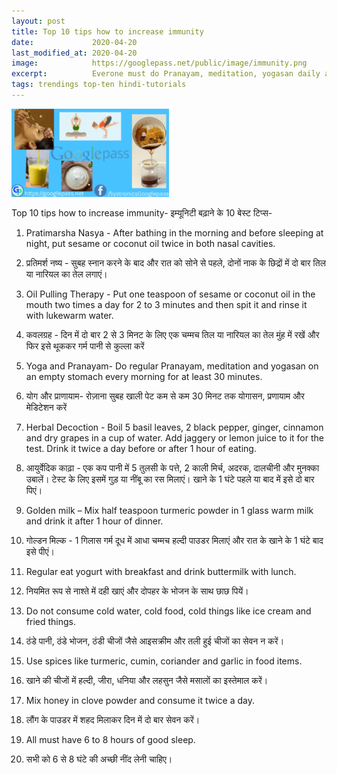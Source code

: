 ```yaml
---
layout: post
title: Top 10 tips how to increase immunity
date:             2020-04-20
last_modified_at: 2020-04-20
image:            https://googlepass.net/public/image/immunity.png
excerpt:          Everone must do Pranayam, meditation, yogasan daily and use warm food and herbal antibiotic to increase immunity. 
tags: trendings top-ten hindi-tutorials
---
```


<p><img src="/public/image/immunity.png" width="50%" height="50%" alt="immunity"></p>

Top 10 tips how to increase immunity-
इम्यूनिटी बढ़ाने के 10 बेस्ट टिप्स-

1.	Pratimarsha Nasya - After bathing in the morning and before sleeping at night, put sesame or coconut oil twice in both nasal cavities.
1. प्रतिमर्श नष्य - सुबह स्नान करने के बाद और रात को सोने से पहले, दोनों नाक के छिद्रों में दो बार तिल या नारियल का तेल लगाएं।

2.	Oil Pulling Therapy - Put one teaspoon of sesame or coconut oil in the mouth two times a day for 2 to 3 minutes and then spit it and rinse it with lukewarm water.
2. कवलग्रह - दिन में दो बार 2 से 3 मिनट के लिए एक चम्मच तिल या नारियल का तेल मुंह में रखें और फिर इसे थूककर  गर्म पानी से कुल्ला करें 

3.	Yoga and Pranayam- Do regular Pranayam, meditation and yogasan on an empty stomach every morning for at least 30 minutes.
3. योग और प्राणायाम- रोज़ाना सुबह खाली पेट कम से कम 30 मिनट तक योगासन, प्रणायाम और मेडिटेशन करें 

4.	Herbal Decoction - Boil 5 basil leaves, 2 black pepper, ginger, cinnamon and dry grapes in a cup of water. Add jaggery or lemon juice to it for the test. Drink it twice a day before or after 1 hour of eating.
4. आयुर्वेदिक काढ़ा - एक कप पानी में 5 तुलसी के पत्ते, 2 काली मिर्च, अदरक, दालचीनी और मुनक्का उबालें। टेस्ट के लिए इसमें गुड़ या नींबू का रस मिलाएं। खाने के 1 घंटे पहले या बाद में इसे दो बार पिएं।

5.	Golden milk – Mix half teaspoon turmeric powder in 1 glass warm milk and drink it after 1 hour of dinner.
5. गोल्डन मिल्क - 1 गिलास गर्म दूध में आधा चम्मच हल्दी पाउडर मिलाएं और रात के खाने के 1 घंटे बाद इसे पीएं।

6.	Regular eat yogurt with breakfast and drink buttermilk with lunch.
6. नियमित रूप से नाश्ते में दही खाएं और दोपहर के भोजन के साथ छाछ पियें।

7.	Do not consume cold water, cold food, cold things like ice cream and fried things.
7. ठंडे पानी, ठंडे भोजन, ठंडी चीजों जैसे आइसक्रीम और तली हुई चीजों का सेवन न करें।

8.	Use spices like turmeric, cumin, coriander and garlic in food items.
8. खाने की चीजों में हल्दी, जीरा, धनिया और लहसुन जैसे मसालों का इस्तेमाल करें।

9.	Mix honey in clove powder and consume it twice a day.
9. लौंग के पाउडर में शहद मिलाकर दिन में दो बार सेवन करें।

10.	 All must have 6 to 8 hours of good sleep.
10. सभी को 6 से 8 घंटे की अच्छी नींद लेनी चाहिए।
